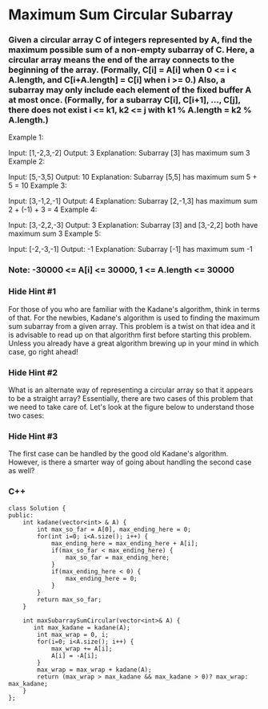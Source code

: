 # Maximum Sum Circular Subarray

### Given a circular array C of integers represented by A, find the maximum possible sum of a non-empty subarray of C. Here, a circular array means the end of the array connects to the beginning of the array.  (Formally, C[i] = A[i] when 0 <= i < A.length, and C[i+A.length] = C[i] when i >= 0.) Also, a subarray may only include each element of the fixed buffer A at most once.  (Formally, for a subarray C[i], C[i+1], ..., C[j], there does not exist i <= k1, k2 <= j with k1 % A.length = k2 % A.length.)

Example 1:

Input: [1,-2,3,-2]
Output: 3
Explanation: Subarray [3] has maximum sum 3
Example 2:

Input: [5,-3,5]
Output: 10
Explanation: Subarray [5,5] has maximum sum 5 + 5 = 10
Example 3:

Input: [3,-1,2,-1]
Output: 4
Explanation: Subarray [2,-1,3] has maximum sum 2 + (-1) + 3 = 4
Example 4:

Input: [3,-2,2,-3]
Output: 3
Explanation: Subarray [3] and [3,-2,2] both have maximum sum 3
Example 5:

Input: [-2,-3,-1]
Output: -1
Explanation: Subarray [-1] has maximum sum -1
 
### Note: -30000 <= A[i] <= 30000, 1 <= A.length <= 30000

### Hide Hint #1  
For those of you who are familiar with the Kadane's algorithm, think in terms of that. For the newbies, Kadane's algorithm is used to finding the maximum sum subarray from a given array. This problem is a twist on that idea and it is advisable to read up on that algorithm first before starting this problem. Unless you already have a great algorithm brewing up in your mind in which case, go right ahead!
### Hide Hint #2  
What is an alternate way of representing a circular array so that it appears to be a straight array? Essentially, there are two cases of this problem that we need to take care of. Let's look at the figure below to understand those two cases:
### Hide Hint #3  
The first case can be handled by the good old Kadane's algorithm. However, is there a smarter way of going about handling the second case as well?


### C++	
```
class Solution {
public:  
    int kadane(vector<int> & A) {
        int max_so_far = A[0], max_ending_here = 0;
        for(int i=0; i<A.size(); i++) {
            max_ending_here = max_ending_here + A[i];
            if(max_so_far < max_ending_here) {
                max_so_far = max_ending_here;
            }
            if(max_ending_here < 0) {
                max_ending_here = 0;
            }
        }
        return max_so_far;
    }
    
    int maxSubarraySumCircular(vector<int>& A) {
       int max_kadane = kadane(A);
        int max_wrap = 0, i;
        for(i=0; i<A.size(); i++) {
            max_wrap += A[i];
            A[i] = -A[i];
        }
        max_wrap = max_wrap + kadane(A);  
        return (max_wrap > max_kadane && max_kadane > 0)? max_wrap: max_kadane;
    }
};
```
